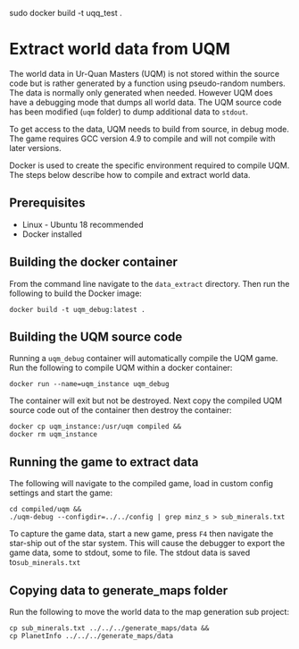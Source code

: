 sudo docker build -t uqq_test .

# Extract world data from UQM
The world data in Ur-Quan Masters (UQM) is not stored within the source code 
but is rather generated by a function using pseudo-random numbers. The data is 
normally only generated when needed. However UQM does have a debugging mode 
that dumps all world data. The UQM source code has been modified (`uqm` folder)
to dump additional data to `stdout`. 

To get access to the data, UQM needs to build from source, in debug mode. 
The game requires GCC version 4.9 to compile and will not compile 
with later versions. 

Docker is used to create the specific environment required to compile UQM. The
steps below describe how to compile and extract world data.

## Prerequisites
 * Linux - Ubuntu 18 recommended
 * Docker installed

## Building the docker container
From the command line navigate to the `data_extract` directory.
Then run the following to build the Docker image:
```shell script
docker build -t uqm_debug:latest .
```

## Building the UQM source code
Running a `uqm_debug` container will automatically compile the UQM game. 
Run the following to compile UQM within a docker container:
```shell script
docker run --name=uqm_instance uqm_debug 
``` 

The container will exit but not be destroyed. Next copy the compiled UQM source
code out of the container then destroy the container:
```
docker cp uqm_instance:/usr/uqm compiled &&
docker rm uqm_instance
```

## Running the game to extract data
The following will navigate to the compiled game, load in custom config settings
and start the game:
```
cd compiled/uqm &&
./uqm-debug --configdir=../../config | grep minz_s > sub_minerals.txt

```

To capture the game data, start a new game, press `F4` then navigate the star-ship out of the star system. This will cause the debugger
to export the game data, some to stdout, some to file. The stdout data is saved to`sub_minerals.txt` 

## Copying data to generate_maps folder 
Run the following to move the world data to the map generation sub project:
```
cp sub_minerals.txt ../../../generate_maps/data &&
cp PlanetInfo ../../../generate_maps/data
```
